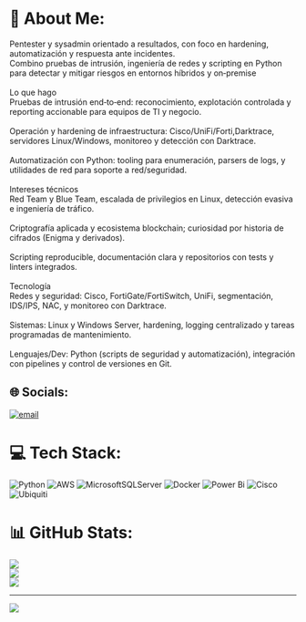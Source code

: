 # 💫 About Me:
Pentester y sysadmin orientado a resultados, con foco en hardening, automatización y respuesta ante incidentes. <br>Combino pruebas de intrusión, ingeniería de redes y scripting en Python para detectar y mitigar riesgos en entornos híbridos y on‑premise<br><br>Lo que hago<br>Pruebas de intrusión end‑to‑end: reconocimiento, explotación controlada y reporting accionable para equipos de TI y negocio.<br><br>Operación y hardening de infraestructura: Cisco/UniFi/Forti,Darktrace, servidores Linux/Windows, monitoreo y detección con Darktrace.<br><br>Automatización con Python: tooling para enumeración, parsers de logs, y utilidades de red para soporte a red/seguridad.<br><br>Intereses técnicos<br>Red Team y Blue Team, escalada de privilegios en Linux, detección evasiva e ingeniería de tráfico.<br><br>Criptografía aplicada y ecosistema blockchain; curiosidad por historia de cifrados (Enigma y derivados).<br><br>Scripting reproducible, documentación clara y repositorios con tests y linters integrados.<br><br>Tecnología<br>Redes y seguridad: Cisco, FortiGate/FortiSwitch, UniFi, segmentación, IDS/IPS, NAC, y monitoreo con Darktrace.<br><br>Sistemas: Linux y Windows Server, hardening, logging centralizado y tareas programadas de mantenimiento.<br><br>Lenguajes/Dev: Python (scripts de seguridad y automatización), integración con pipelines y control de versiones en Git.


## 🌐 Socials:
[![email](https://img.shields.io/badge/Email-D14836?logo=gmail&logoColor=white)](mailto:userc0demail@gmail.com) 

# 💻 Tech Stack:
![Python](https://img.shields.io/badge/python-3670A0?style=for-the-badge&logo=python&logoColor=ffdd54) ![AWS](https://img.shields.io/badge/AWS-%23FF9900.svg?style=for-the-badge&logo=amazon-aws&logoColor=white) ![MicrosoftSQLServer](https://img.shields.io/badge/Microsoft%20SQL%20Server-CC2927?style=for-the-badge&logo=microsoft%20sql%20server&logoColor=white) ![Docker](https://img.shields.io/badge/docker-%230db7ed.svg?style=for-the-badge&logo=docker&logoColor=white) ![Power Bi](https://img.shields.io/badge/power_bi-F2C811?style=for-the-badge&logo=powerbi&logoColor=black) ![Cisco](https://img.shields.io/badge/cisco-%23049fd9.svg?style=for-the-badge&logo=cisco&logoColor=black) ![Ubiquiti](https://img.shields.io/badge/ubiquiti-%230559C9.svg?style=for-the-badge&logo=ubiquiti&logoColor=white)
# 📊 GitHub Stats:
![](https://github-readme-stats.vercel.app/api?username=Userc0de&theme=onedark&hide_border=true&include_all_commits=false&count_private=false)<br/>
![](https://nirzak-streak-stats.vercel.app/?user=Userc0de&theme=onedark&hide_border=true)<br/>
![](https://github-readme-stats.vercel.app/api/top-langs/?username=Userc0de&theme=onedark&hide_border=true&include_all_commits=false&count_private=false&layout=compact)

---
[![](https://visitcount.itsvg.in/api?id=Userc0de&icon=0&color=0)](https://visitcount.itsvg.in)

<!-- Proudly created with GPRM ( https://gprm.itsvg.in ) -->
